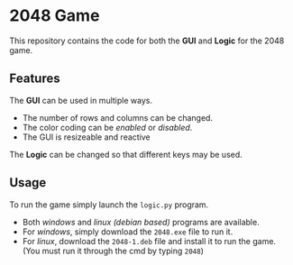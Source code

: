 # 2048 Game

This repository contains the code for both the **GUI** and **Logic** for the 2048 game.

## Features

The **GUI** can be used in multiple ways.

- The number of rows and columns can be changed.
- The color coding can be *enabled* or *disabled*.
- The GUI is resizeable and reactive

The **Logic** can be changed so that different keys may be used.

## Usage

To run the game simply launch the `logic.py` program.

- Both *windows* and *linux (debian based)* programs are available.
- For *windows*, simply download the `2048.exe` file to run it.
- For *linux*, download the `2048-1.deb` file and install it to run the game. (You must run it through the cmd by typing `2048`)